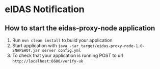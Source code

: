 # eIDAS Notification

## How to start the eidas-proxy-node application

1. Run `mvn clean install` to build your application
1. Start application with `java -jar target/eidas-proxy-node-1.0-SNAPSHOT.jar server config.yml`
1. To check that your application is running POST to url `http://localhost:6600/verify-uk`

